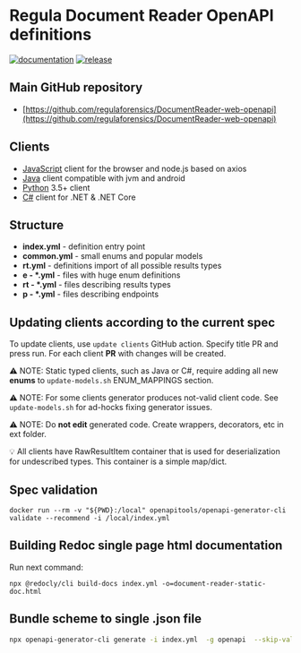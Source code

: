 # Regula Document Reader OpenAPI definitions

[![documentation](https://img.shields.io/badge/docs-en-f6858d?style=flat-square)](https://support.regulaforensics.com/hc/en-us/articles/115000916306-Documentation)
[![release](https://img.shields.io/github/v/release/regulaforensics/DocumentReader-web-openapi?style=flat-square)](https://github.com/regulaforensics/DocumentReader-web-openapi/releases)

## Main GitHub repository

* [https://github.com/regulaforensics/DocumentReader-web-openapi](https://github.com/regulaforensics/DocumentReader-web-openapi)

## Clients

* [JavaScript](https://github.com/regulaforensics/DocumentReader-web-js-client) client for the browser and node.js based on axios
* [Java](https://github.com/regulaforensics/DocumentReader-web-java-client) client compatible with jvm and android
* [Python](https://github.com/regulaforensics/DocumentReader-web-python-client) 3.5+ client
* [C#](https://github.com/regulaforensics/DocumentReader-web-csharp-client) client for .NET & .NET Core

## Structure

* **index.yml** - definition entry point
* **common.yml** - small enums and popular models
* **rt.yml** - definitions import of all possible results types
* **e - \*.yml** - files with huge enum definitions
* **rt - \*.yml** - files describing results types
* **p - \*.yml** - files describing endpoints


## Updating clients according to the current spec

To update clients, use `update clients` GitHub action. Specify title PR and press run. For each client **PR** with changes will be created.

:warning: NOTE: Static typed clients, such as Java or C#, require adding all new **enums** to `update-models.sh` ENUM_MAPPINGS section.

:warning: NOTE: For some clients generator produces not-valid client code. See `update-models.sh` for ad-hocks fixing generator issues.   

:warning: NOTE: Do **not edit** generated code. Create wrappers, decorators, etc in ext folder.

:bulb: All clients have RawResultItem container that is used for deserialization for undescribed types. This container is a simple map/dict. 


##  Spec validation
```
docker run --rm -v "${PWD}:/local" openapitools/openapi-generator-cli validate --recommend -i /local/index.yml 
```

## Building Redoc single page html documentation

Run next command:
```
npx @redocly/cli build-docs index.yml -o=document-reader-static-doc.html
```

## Bundle scheme to single .json file
```bash
npx openapi-generator-cli generate -i index.yml  -g openapi  --skip-validate-spec
```
